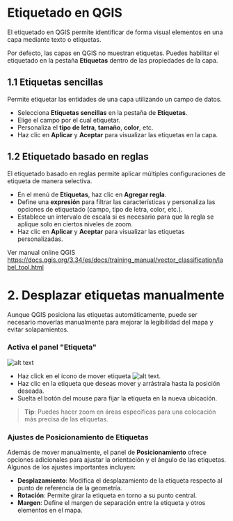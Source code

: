 # Etiquetado en QGIS 

El etiquetado en QGIS permite identificar de forma visual elementos en una capa mediante texto o etiquetas. 

Por defecto, las capas en QGIS no muestran etiquetas. Puedes habilitar el etiquetado en la pestaña **Etiquetas** dentro de las propiedades de la capa.

## 1.1 Etiquetas sencillas
Permite etiquetar las entidades de una capa utilizando un campo de datos.

- Selecciona **Etiquetas sencillas** en la pestaña de **Etiquetas**.
- Elige el campo por el cual etiquetar.
- Personaliza el **tipo de letra**, **tamaño**, **color**, etc.
- Haz clic en **Aplicar** y **Aceptar** para visualizar las etiquetas en la capa.

## 1.2 Etiquetado basado en reglas
El etiquetado basado en reglas permite aplicar múltiples configuraciones de etiqueta de manera selectiva.

- En el menú de **Etiquetas**, haz clic en **Agregar regla**.
- Define una **expresión** para filtrar las características y personaliza las opciones de etiquetado (campo, tipo de letra, color, etc.).
- Establece un intervalo de escala si es necesario para que la regla se aplique solo en ciertos niveles de zoom.
- Haz clic en **Aplicar** y **Aceptar**  para visualizar las etiquetas personalizadas.



Ver manual online QGIS https://docs.qgis.org/3.34/es/docs/training_manual/vector_classification/label_tool.html

# 2. Desplazar etiquetas manualmente

Aunque QGIS posiciona las etiquetas automáticamente, puede ser necesario moverlas manualmente para mejorar la legibilidad del mapa y evitar solapamientos.

### Activa el panel "Etiqueta"

![alt text](img/labels.PNG) 

- Haz click en el icono de mover etiqueta ![alt text](img/movelabel.png).
- Haz clic en la etiqueta que deseas mover y arrástrala hasta la posición deseada.
- Suelta el botón del mouse para fijar la etiqueta en la nueva ubicación.

> **Tip**: Puedes hacer zoom en áreas específicas para una colocación más precisa de las etiquetas.


### Ajustes de Posicionamiento de Etiquetas

Además de mover manualmente, el panel de **Posicionamiento** ofrece opciones adicionales para ajustar la orientación y el ángulo de las etiquetas. Algunos de los ajustes importantes incluyen:

- **Desplazamiento**: Modifica el desplazamiento de la etiqueta respecto al punto de referencia de la geometría.
- **Rotación**: Permite girar la etiqueta en torno a su punto central.
- **Margen**: Define el margen de separación entre la etiqueta y otros elementos en el mapa.